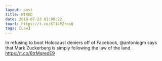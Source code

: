 ```yaml
---
layout: post
title: WIRED
date: 2018-07-23 01:00:22
tourl: https://t.co/KT14PZrouQ
tags: [Law]
---
```

In refusing to boot Holocaust deniers off of Facebook, @antoniogm says that Mark Zuckerberg is simply following the law of the land. https://t.co/6trMqredE9